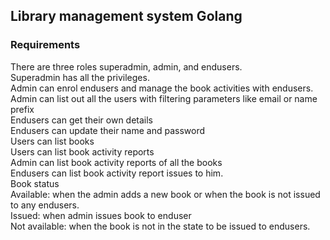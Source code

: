 ## Library management system Golang

### Requirements
There are three roles superadmin, admin, and endusers.  <br>
Superadmin has all the privileges. <br>
Admin can enrol endusers and manage the book activities with endusers.<br>
Admin can list out all the users with filtering parameters like email or name prefix<br>
Endusers can get their own details <br>
Endusers can update their name and password<br>
Users can list books<br>
Users can list book activity reports<br>
	Admin can list book activity reports of all the books <br>
 	Endusers can list book activity report issues to him.<br>
Book status<br>
	Available: when the admin adds a new book or when the book is not issued to any endusers.<br>
	Issued: when admin issues book to enduser<br>
	Not available: when the book is not in the state to be issued to endusers. <br>